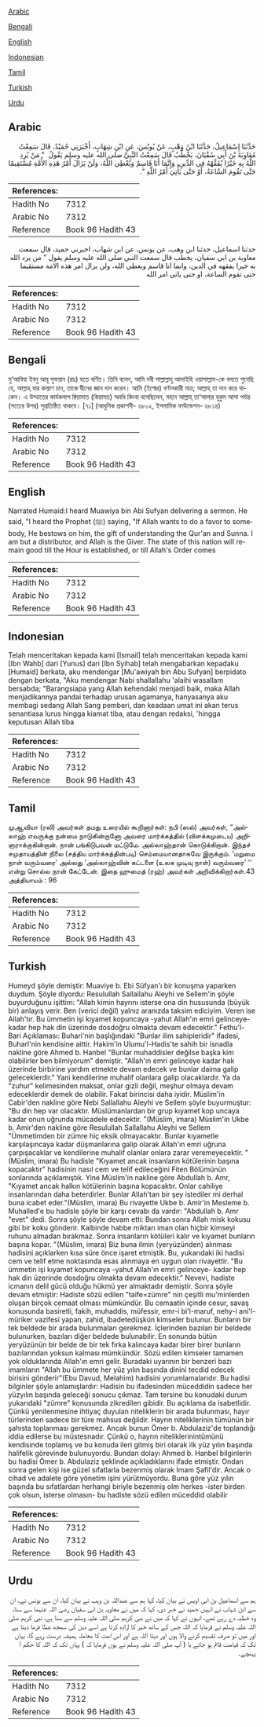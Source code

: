 [Arabic](#arabic)

[Bengali](#bengali)

[English](#english)

[Indonesian](#indonesian)

[Tamil](#tamil)

[Turkish](#turkish)

[Urdu](#urdu)

## Arabic


<div dir="rtl" lang="ar" style={{fontSize:'larger',backgroundColor:'#f8f9fa',padding:20}}>
حَدَّثَنَا إِسْمَاعِيلُ، حَدَّثَنَا ابْنُ وَهْبٍ، عَنْ يُونُسَ، عَنِ ابْنِ شِهَابٍ، أَخْبَرَنِي حُمَيْدٌ، قَالَ سَمِعْتُ مُعَاوِيَةَ بْنَ أَبِي سُفْيَانَ، يَخْطُبُ قَالَ سَمِعْتُ النَّبِيَّ صلى الله عليه وسلم يَقُولُ ‏ "‏ مَنْ يُرِدِ اللَّهُ بِهِ خَيْرًا يُفَقِّهْهُ فِي الدِّينِ، وَإِنَّمَا أَنَا قَاسِمٌ وَيُعْطِي اللَّهُ، وَلَنْ يَزَالَ أَمْرُ هَذِهِ الأُمَّةِ مُسْتَقِيمًا حَتَّى تَقُومَ السَّاعَةُ، أَوْ حَتَّى يَأْتِيَ أَمْرُ اللَّهِ ‏"‏‏.‏
</div>
<div style={{backgroundColor:'#f8f9fa',padding:20, marginBottom: 10}}><table> <thead> <tr> <th>References:</th> <th></th> </tr> </thead> <tbody><tr><td>Hadith No</td><td>7312</td></tr><tr><td>Arabic No</td><td>7312</td></tr><tr><td>Reference</td><td>Book 96 Hadith 43</td></tr></tbody></table></div>


<div dir="rtl" lang="ar" style={{fontSize:'larger',backgroundColor:'#f8f9fa',padding:20}}>
حدثنا اسماعيل، حدثنا ابن وهب، عن يونس، عن ابن شهاب، اخبرني حميد، قال سمعت معاوية بن ابي سفيان، يخطب قال سمعت النبي صلى الله عليه وسلم يقول " من يرد الله به خيرا يفقهه في الدين، وانما انا قاسم ويعطي الله، ولن يزال امر هذه الامة مستقيما حتى تقوم الساعة، او حتى ياتي امر الله
</div>
<div style={{backgroundColor:'#f8f9fa',padding:20, marginBottom: 10}}><table> <thead> <tr> <th>References:</th> <th></th> </tr> </thead> <tbody><tr><td>Hadith No</td><td>7312</td></tr><tr><td>Arabic No</td><td>7312</td></tr><tr><td>Reference</td><td>Book 96 Hadith 43</td></tr></tbody></table></div>

## Bengali


<div dir="ltr" lang="bn" style={{fontSize:'larger',backgroundColor:'#f8f9fa',padding:20}}>
মু‘আবিযা ইবনু আবূ সুফয়ান (রাঃ) হতে বর্ণিত। তিনি বলেন, আমি নবী সাল্লাল্লাহু আলাইহি ওয়াসাল্লাম-কে বলতে শুনেছি যে, আল্লাহ্ যার কল্যাণ চান, তাকে দ্বীনের জ্ঞান দান করেন। আমি (ইল্মের) বণ্টনকারী মাত্র; আল্লাহ্ তা দান করে থাকেন। এ উম্মাতের কার্যকলাপ ক্বিয়ামাত (কিয়ামত) অবধি কিংবা বলেছিলেন, মহান আল্লাহ্ তা‘আলার হুকুম আসা পর্যন্ত (সত্যের উপর) সুপ্রতিষ্ঠিত থাকবে। [৭১] (আধুনিক প্রকাশনী- ৬৮০২, ইসলামিক ফাউন্ডেশন- ৬৮১৪)
</div>
<div style={{backgroundColor:'#f8f9fa',padding:20, marginBottom: 10}}><table> <thead> <tr> <th>References:</th> <th></th> </tr> </thead> <tbody><tr><td>Hadith No</td><td>7312</td></tr><tr><td>Arabic No</td><td>7312</td></tr><tr><td>Reference</td><td>Book 96 Hadith 43</td></tr></tbody></table></div>

## English


<div dir="ltr" lang="en" style={{fontSize:'larger',backgroundColor:'#f8f9fa',padding:20}}>
Narrated Humaid:I heard Muawiya bin Abi Sufyan delivering a sermon. He said, "I heard the Prophet (ﷺ) saying, "If Allah wants to do a favor to somebody, He bestows on him, the gift of understanding the Qur'an and Sunna. I am but a distributor, and Allah is the Giver. The state of this nation will remain good till the Hour is established, or till Allah's Order comes
</div>
<div style={{backgroundColor:'#f8f9fa',padding:20, marginBottom: 10}}><table> <thead> <tr> <th>References:</th> <th></th> </tr> </thead> <tbody><tr><td>Hadith No</td><td>7312</td></tr><tr><td>Arabic No</td><td>7312</td></tr><tr><td>Reference</td><td>Book 96 Hadith 43</td></tr></tbody></table></div>

## Indonesian


<div dir="ltr" lang="id" style={{fontSize:'larger',backgroundColor:'#f8f9fa',padding:20}}>
Telah menceritakan kepada kami [Ismail] telah menceritakan kepada kami [Ibn Wahb] dari [Yunus] dari [Ibn Syihab] telah mengabarkan kepadaku [Humaid] berkata, aku mendengar [Mu'awiyah bin Abu Sufyan] berpidato dengan berkata, "Aku mendengar Nabi shallallahu 'alaihi wasallam bersabda; "Barangsiapa yang Allah kehendaki menjadi baik, maka Allah menjadikannya pandai terhadap urusan agamanya, hanyasanya aku membagi sedang Allah Sang pemberi, dan keadaan umat ini akan terus senantiasa lurus hingga kiamat tiba, atau dengan redaksi, 'hingga keputusan Allah tiba
</div>
<div style={{backgroundColor:'#f8f9fa',padding:20, marginBottom: 10}}><table> <thead> <tr> <th>References:</th> <th></th> </tr> </thead> <tbody><tr><td>Hadith No</td><td>7312</td></tr><tr><td>Arabic No</td><td>7312</td></tr><tr><td>Reference</td><td>Book 96 Hadith 43</td></tr></tbody></table></div>

## Tamil


<div dir="ltr" lang="ta" style={{fontSize:'larger',backgroundColor:'#f8f9fa',padding:20}}>
முஆவியா (ரலி) அவர்கள் தமது உரையில் கூறினார்கள்: நபி (ஸல்) அவர்கள், “அல்லாஹ் எவருக்கு நன்மை நாடுகின்றானோ அவரை மார்க்கத்தில் (விளக்கமுடைய) அறிஞராக்குகின்றான். நான் பங்கிடுபவன் மட்டுமே. அல்லாஹ்தான் கொடுக்கிறான். இந்தச் சமுதாயத்தின் நிலை (சத்திய மார்க்கத்தின்படி) செம்மையானதாகவே இருக்கும். ‘மறுமை நாள் வரும்வரை’ அல்லது ‘அல்லாஹ்வின் கட்டளை (உலக முடிவு நாள்) வரும்வரை’ ‘‘ என்று சொல்ல நான் கேட்டேன். இதை ஹுமைத் (ரஹ்) அவர்கள் அறிவிக்கிறார்கள்.43 அத்தியாயம் : 96
</div>
<div style={{backgroundColor:'#f8f9fa',padding:20, marginBottom: 10}}><table> <thead> <tr> <th>References:</th> <th></th> </tr> </thead> <tbody><tr><td>Hadith No</td><td>7312</td></tr><tr><td>Arabic No</td><td>7312</td></tr><tr><td>Reference</td><td>Book 96 Hadith 43</td></tr></tbody></table></div>

## Turkish


<div dir="ltr" lang="tr" style={{fontSize:'larger',backgroundColor:'#f8f9fa',padding:20}}>
Humeyd şöyle demiştir: Muaviye b. Ebi Süfyan'ı bir konuşma yaparken duydum. Şöyle diyordu: Resulullah Sallallahu Aleyhi ve Sellem'in şöyle buyurduğunu işittim: "Allah kimin hayrını isterse ona din hususunda (büyük bir) anlayış verir. Ben (verici değil) yalnız aranızda taksim ediciyim. Veren ise Allah'tır. Bu ümmetin işi kıyamet kopuncaya -yahut Allah'ın emri gelinceye- kadar hep hak din üzerinde dosdoğru olmakta devam edecektir." Fethu'l-Bari Açıklaması: Buhari'nin başlığındaki "Bunlar ilim sahipleridir" ifadesi, Buharl'nin kendisine aittir. Hakim'in Ulumu'l-Hadis'te sahih bir isnadla nakline göre Ahmed b. Hanbel "Bunlar muhaddisler değilse başka kim olabilirler ben bilmiyorum" demiştir. "Allah'ın emri gelinceye kadar hak üzerinde birbirine yardım etmekte devam edecek ve bunlar daima galip geleceklerdir." Yani kendilerine muhalif olanlara galip olacaklardır. Ya da "zuhur" kelimesinden maksat, onlar gizli değil, meşhur olmaya devam edeceklerdir demek de olabilir. Fakat birincisi daha iyidir. Müslim'in Cabir'den nakline göre Nebi Sallallahu Aleyhi ve Sellem şöyle buyurmuştur: "Bu din hep var olacaktır. Müslümanlardan bir grup kıyamet kop uncaya kadar onun uğrunda mücadele edecektir. "(Müslim, imara) Müslim'in Ukbe b. Amir'den nakline göre Resulullah Sallallahu Aleyhi ve Sellem "Ümmetimden bir zümre hiç eksik olmayacaktır. Bunlar kıyametle karşılaşıncaya kadar düşmanlarına galip olarak Allah'ın emri uğruna çarpışacaklar ve kendilerine muhalif olanlar onlara zarar veremeyecektir. "(Müslim, imara) Bu hadisle "Kıyamet ancak insanların kötülerinin başına kopacaktır" hadisinin nasıl cem ve telif edileceğini Fiten Bölümünün sonlarında açıklamıştık. Yine Müslim'in nakline göre Abdullah b. Amr, "Kıyamet ancak halkın kötülerinin başına kopacaktır. Onlar cahiliye insanlarından daha beterdirler. Bunlar Allah'tan bir şey istediler mi derhal buna icabet eder."(Müslim, imara) Bu rivayette Ukbe b. Amir'in Mesleme b. Muhalled'e bu hadisle şöyle bir karşı cevabı da vardır: "Abdullah b. Amr "evet" dedi. Sonra şöyle şöyle devam etti: Bundan sonra Allah misk kokusu gibi bir koku gönderir. Kalbinde habbe miktarı iman olan hiçbir kimseyi ruhunu almadan bırakmaz. Sonra insanların kötüleri kalır ve kıyamet bunların başına kopar. "(Müslim, imara) Biz buna ilmin (yeryüzünden) alınması hadisini açıklarken kısa süre önce işaret etmiştik. Bu, yukarıdaki iki hadisi cem ve telif etme noktasında esas alınmaya en uygun olan rivayettir. "Bu ümmetin işi kıyamet kopuncaya -yahut Allah'ın emri gelinceye- kadar hep hak din üzerinde dosdoğru olmakta devam edecektir." Nevevi, hadiste icmanın delil gücü olduğu hükmü yer almaktadır demiştir. Sonra şöyle devam etmiştir: Hadiste sözü edilen "taife=zümre" nin çeşitli mu'minlerden oluşan birçok cemaat olması mümkündür. Bu cemaatin içinde cesur, savaş konusunda basiretli, fakih, muhaddis, müfessir, emr-i bi'l-maruf, nehy-i ani'l-müriker vazifesi yapan, zahid, ibadetedüşkün kimseler bulunur. Bunların bir tek beldede bir arada bulunmaları gerekmez. İçlerinden bazıları bir beldede bulunurken, bazıları diğer beldede bulunabilir. En sonunda bütün yeryüzünün bir belde de bir tek fırka kalıncaya kadar birer birer bunların bazılarından yoksun kalması mümkündür. Sözü edilen kimseler tamamen yok olduklarında Allah'ın emri gelir. Buradaki uyarının bir benzeri bazı imamların "Allah bu ümmete her yüz yılın başında dinini tecdid edecek birisini gönderir"(Ebu Davud, Melahim) hadisini yorumlamalarıdır. Bu hadisi bilginler şöyle anlamışlardır: Hadisin bu ifadesinden müceddidin sadece her yüzyılın başında geleceği sonucu çıkmaz. Tam tersine bu konudaki durum yukarıdaki "zümre" konusunda zikredilen gibidir. Bu açıklama da isabetlidir. Çünkü yenilenmesine ihtiyaç duyulan niteliklerin bir arada bulunması, hayır türlerinden sadece bir türe mahsus değildir. Hayrın niteliklerinin tümünün bir şahısta toplanması gerekmez. Ancak bunun Ömer b. Abdulaziz'de toplandığı iddia edilerse bu müstesnadır. Çünkü o, hayrın niteliklerinintümünü kendisinde toplamış ve bu konuda ileri gitmiş biri olarak ilk yüz yılın başında halifelik görevinde bulunuyordu. Bundan dolayı Ahmed b. Hanbel bilginlerin bu hadisi Ömer b. Abdulaziz şeklinde açıkladıklarını ifade etmiştir. Ondan sonra gelen kişi ise güzel sıfatlarla bezenmiş olarak İmam Şafil'dir. Ancak o cihad ve adalete göre yönetim işini yürütmüyordu. Buna göre yüz yılın başında bu sıfatlardan herhangi biriyle bezenmiş olm herkes -ister birden çok olsun, isterse olmasın- bu hadiste sözü edilen müceddid olabilir
</div>
<div style={{backgroundColor:'#f8f9fa',padding:20, marginBottom: 10}}><table> <thead> <tr> <th>References:</th> <th></th> </tr> </thead> <tbody><tr><td>Hadith No</td><td>7312</td></tr><tr><td>Arabic No</td><td>7312</td></tr><tr><td>Reference</td><td>Book 96 Hadith 43</td></tr></tbody></table></div>

## Urdu


<div dir="rtl" lang="ur" style={{fontSize:'larger',backgroundColor:'#f8f9fa',padding:20}}>
ہم سے اسماعیل بن ابی اویس نے بیان کیا، کہا ہم سے عبداللہ بن وہب نے بیان کیا، ان سے یونس نے، ان سے ابن شہاب نے انہیں حمید نے خبر دی، کہا کہ میں نے معاویہ بن ابی سفیان رضی اللہ عنہما سے سنا، وہ خطبہ دے رہے تھے، انہوں نے کہا کہ میں نے نبی کریم صلی اللہ علیہ وسلم سے سنا ہے، نبی کریم صلی اللہ علیہ وسلم نے فرمایا کہ اللہ جس کے ساتھ خیر کا ارادہ کرتا ہے اسے دین کی سمجھ عطا فرما دیتا ہے اور میں تو صرف تقسیم کرنے والا ہوں اور دیتا اللہ ہے اور اس امت کا معاملہ ہمیشہ درست رہے گا، یہاں تک کہ قیامت قائم ہو جائے یا ( آپ صلی اللہ علیہ وسلم نے یوں فرمایا کہ ) یہاں تک کہ اللہ کا حکم آ پہنچے۔
</div>
<div style={{backgroundColor:'#f8f9fa',padding:20, marginBottom: 10}}><table> <thead> <tr> <th>References:</th> <th></th> </tr> </thead> <tbody><tr><td>Hadith No</td><td>7312</td></tr><tr><td>Arabic No</td><td>7312</td></tr><tr><td>Reference</td><td>Book 96 Hadith 43</td></tr></tbody></table></div>